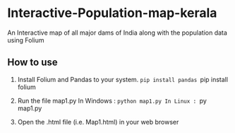 # Interactive-Population-map-kerala

An Interactive map of all major dams of India along with the population data using Folium

## How to use

1. Install Folium and Pandas to your system.
    `pip install pandas
    `pip install folium

2. Run the file map1.py
    In Windows :
        `python map1.py
    In Linux :
        `py map1.py

3. Open the .html file (i.e. Map1.html) in your web browser



